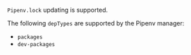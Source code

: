 `Pipenv.lock` updating is supported.

The following `depTypes` are supported by the Pipenv manager:

- `packages`
- `dev-packages`
